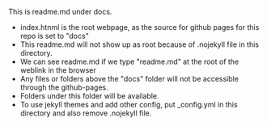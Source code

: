 This is readme.md under docs. 
- index.htnml is the root webpage, as the source for github pages for this repo is set to "docs"
- This readme.md will not show up as root because of .nojekyll file in this directory.
- We can see readme.md if we type "readme.md" at the root of the weblink in the browser
- Any files or folders above the "docs" folder will not be accessible through the github-pages.
-  Folders under this folder will be available.
-  To use jekyll themes and add other config, put _config.yml in this directory and also remove .nojekyll file. 
